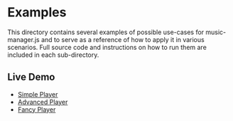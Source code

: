 # Examples

This directory contains several examples of possible use-cases for music-manager.js and to serve as a reference of how to apply it in various scenarios. Full source code and instructions on how to run them are included in each sub-directory.  

## Live Demo

* [Simple Player](https://kenanturner.github.io/music-manager/simple_player/index.html)
* [Advanced Player](https://kenanturner.github.io/music-manager/advanced_player/index.html)
* [Fancy Player](https://kenanturner.github.io/music-manager/fancy_player/index.html)